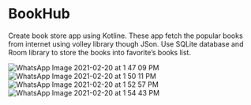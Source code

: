 # BookHub

Create book store app using Kotline. These app fetch the popular books from internet using
volley library though JSon. Use SQLite database and Room library to store the books into
favorite’s books list.



![WhatsApp Image 2021-02-20 at 1 47 09 PM](https://user-images.githubusercontent.com/54788133/108589026-542b5200-7382-11eb-8be3-9391f4bd57b7.jpeg)
![WhatsApp Image 2021-02-20 at 1 50 11 PM](https://user-images.githubusercontent.com/54788133/108589089-ae2c1780-7382-11eb-97ba-5f280c73e7e5.jpeg)
![WhatsApp Image 2021-02-20 at 1 52 57 PM](https://user-images.githubusercontent.com/54788133/108589146-0cf19100-7383-11eb-91db-101b6d56be8d.jpeg)
![WhatsApp Image 2021-02-20 at 1 54 43 PM](https://user-images.githubusercontent.com/54788133/108589195-50e49600-7383-11eb-9345-6729c67eb138.jpeg)




